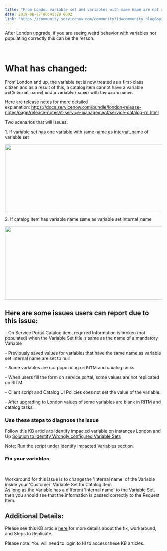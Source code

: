 ```yaml
---
title: "From London variable set and variables with same name are not allowed and cause issues"
date: 2019-06-27T00:41:29.000Z
link: "https://community.servicenow.com/community?id=community_blog&sys_id=c4cb1a91db1a3340a39a0b55ca96191e"
---
```

<p>After London upgrade, if you are seeing weird behavior with variables not populating correctly this can be the reason.</p>
<p> </p>
<h1>What has changed:</h1>
<p>From London and up, the variable set is now treated as a first-class citizen and as a result of this, a catalog item cannot have a variable set(internal_name) and a variable (name) with the same name.</p>
<p>Here are release notes for more detailed explanation: <a href="https://docs.servicenow.com/bundle/london-release-notes/page/release-notes/it-service-management/service-catalog-rn.html" rel="nofollow">https://docs.servicenow.com/bundle/london-release-notes/page/release-notes/it-service-management/service-catalog-rn.html</a></p>
<p>Two scenarios that will issues:</p>
<p>1. If variable set has one variable with same name as internal_name of variable set</p>
<p><img src="https://community.servicenow.com/fb902d7ddb92fb4023f4a345ca9619b6.iix" width="579" height="219" /></p>
<p>2. If catalog item has variable name same as variable set internal_name</p>
<p><img src="https://community.servicenow.com/bee0ed31dbd2fb4023f4a345ca9619bb.iix" width="581" height="237" /></p>
<h2>Here are some issues users can report due to this issue:</h2>
<p>- On Service Portal Catalog item, required Information is broken (not populated) when the Variable Set title is same as the name of a mandatory Variable</p>
<p>- Previously saved values for variables that have the same name as variable set internal name are set to null</p>
<p>- Some variables are not populating on RITM and catalog tasks</p>
<p>- When users fill the form on service portal, some values are not replicated on RITM.</p>
<p>- Client script and Catalog UI Policies does not set the value of the variable.</p>
<p>- After upgrading to London values of some variables are blank in RITM and catalog tasks.</p>
<h3>Use these steps to diagnose the issue</h3>
<p>Follow this KB article to identify impacted variable on instances London and Up <a href="https://hi.service-now.com/kb_view.do?sysparm_article&#61;KB0719979" target="_blank" rel="noopener noreferrer nofollow">Solution to Identify Wrongly configured Variable Sets</a></p>
<p>Note: Run the script under Identify Impacted Variables section.</p>
<h3>Fix your variables</h3>
<p> </p>
<p>Workaround for this issue is to change the &#39;Internal name&#39; of the Variable inside your &#39;Customer&#39; Variable Set for Catalog Item<br />As long as the Variable has a different &#39;Internal name&#39; to the Variable Set, then you should see that the information is passed correctly to the Request Item.</p>
<h2>Additional Details:</h2>
<p>Please see this KB article <a href="https://hi.service-now.com/kb_view.do?sysparm_article&#61;KB0720638" rel="nofollow">here</a> for more details about the fix, workaround, and Steps to Replicate.</p>
<p>Please note: You will need to login to HI to access these KB articles. </p>